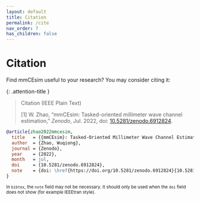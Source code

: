 ```yaml
---
layout: default
title: Citation
permalink: /cite
nav_order: 7
has_children: false
---
```


# Citation

Find mmCEsim useful to your research?
You may consider citing it:

{: .attention-title }
> Citation (IEEE Plain Text)
>
> [1] W. Zhao, “mmCEsim: Tasked-oriented millimeter wave channel estimation,” *Zenodo*, Jul. 2022, doi: [10.5281/zenodo.6912824](https://doi.org/10.5281/zenodo.6912824).

<!-- {% raw %} -->
```bib
@article{zhao2022mmcesim,
  title   = {{mmCEsim}: Tasked-Oriented Millimeter Wave Channel Estimation Simulation},
  author  = {Zhao, Wuqiong},
  journal = {Zenodo},
  year    = {2022},
  month   = jul,
  doi     = {10.5281/zenodo.6912824},
  note    = {doi: \href{https://doi.org/10.5281/zenodo.6912824}{10.5281/zenodo.6912824}}
}
```
<!-- {% endraw %} -->

<sup>In `bibtex`, the `note` field may not be necessary. It should only be used when the `doi` field does not show (for example IEEEtran style).</sup>
